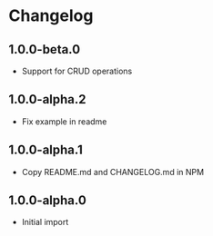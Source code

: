 # Changelog

## 1.0.0-beta.0

- Support for CRUD operations

## 1.0.0-alpha.2

- Fix example in readme

## 1.0.0-alpha.1

- Copy README.md and CHANGELOG.md in NPM

## 1.0.0-alpha.0

- Initial import
